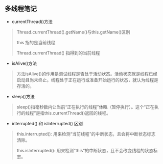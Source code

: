 多线程笔记
--------
* currentThread()方法
 >  Thread.currentThread().getName()与this.getName()区别
 >
 >  this 指的是当前线程
 >
 >  Thread.currentThread() 指得到的当前线程

* isAlive()方法
> 方法isAlive()的作用是测试线程是否处于活动状态。活动状态就是线程已经启动且尚未终止。线程处于正在运行或准备开始运行的状态，就认为线程是存活的。

* sleep()方法
> sleep()指毫秒数内让当前“正在执行的线程”休眠（暂停执行）。这个“正在执行的线程”是指this.currentThread()返回的线程。

* interrupted() 和 isInterrupted() 区别
> this.interrupted(): 用来检测“当前线程”的中断状态，且会将中断状态标志清除。
>
> this.isInterrupted(): 用来检测“this”的中断状态，且不会改变线程的状态标志。


